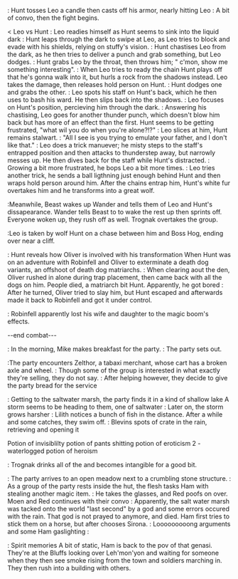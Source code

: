: Hunt tosses Leo a candle then casts off his armor, nearly hitting Leo
: A bit of convo, then the fight begins.

< Leo vs Hunt
: Leo readies himself as Hunt seems to sink into the liquid dark
: Hunt leaps through the dark to swipe at Leo, as Leo tries to block and evade with his shields, relying on stuffy's vision.
: Hunt chastises Leo from the dark, as he then tries to deliver a punch and grab something, but Leo dodges.
: Hunt grabs Leo by the throat, then throws him; " c'mon, show me something interesting".
: When Leo tries to ready the chain Hunt plays off that he's gonna walk into it, but hurls a rock from the shadows instead. Leo takes the damage, then releases hold person on Hunt.
		: Hunt dodges one and grabs the other.
: Leo spots his staff on Hunt's back, which he then uses to bash his ward. He then slips back into the shadows.
: Leo focuses on Hunt's position, percieving him through the dark. 
: Answering his chastising, Leo goes for another thunder punch, which doesn't blow him back but has more of an effect than the first.
	Hunt seems to be getting frustrated, "what wil you do when you're alone?!?"
: Leo slices at him, Hunt remains stalwart.
: "All I see is you trying to emulate your father, and I don't like that."
: Leo does a trick manuever; he misty steps to the staff's entrapped position and then attacks to thunderstep away, but narrowly messes up. 
	He then dives back for the staff while Hunt's distracted.
: Growing a bit more frustrated, he bops Leo a bit more times. 
: Leo tries another trick, he sends a ball ligthning just enough behind Hunt and then wraps hold person around him.
	After the chains entrap him, Hunt's white fur overtakes him and he transforms into a great wolf.

:Meanwhile, Beast wakes up Wander and tells them of Leo and Hunt's dissapearance. Wander tells Beast to to wake the rest up then sprints off. Everyone woken up, they rush off as well. Trognak overtakes the group.

:Leo is taken by wolf Hunt on a chase between him and Boss Hog, ending over near a cliff. 


: Hunt reveals how Oliver is involved with his transformation
	When Hunt was on an adventure with Robinfell and Oliver to exterminate a death dog variants, an offshoot of death dog matriarchs. 
: When clearing aout the den, Oliver rushed in alone during trap placement, then came back with all the dogs on him.
	People died, a matriarch bit Hunt.
	Apparently, he got bored
: After he turned, Oliver tried to slay him, but Hunt escaped and afterwards made it back to Robinfell and got it under control.

: Robinfell apparently lost his wife and daughter to the magic boom's effects.

--end combat---

: In the morning, Mike makes breakfast for the party. 
: The party sets out. 

:The party encounters Zelthor, a tabaxi merchant, whose cart has a broken axle and wheel.
	: Though some of the group is interested in what exactly they're selling, they do not say.
	: After helping however, they decide to give the party bread for the service

: Getting to the saltwater marsh, the party finds it in a kind of shallow lake
	A storm seems to be heading to them, one of saltwater
: Later on, the storm grows harsher
: Lilith notices a bunch of fish in the distance. After a while and some catches, they swim off.
: Blevins spots of crate in the rain, retrieving and opening it 

Potion of invisiblilty
potion of pants shitting
potion of eroticism
2 - waterlogged
potion of heroism

: Trognak drinks all of the and becomes intangible for a good bit.

: The party arrives to an open meadow next to a crumbling stone structure.
: As a group of the party rests inside the hut, the flesh tasks Ham with stealing another magic item.
: He takes the glasses, and Red poofs on over.
	Moen and Red continues with their convo
: Apparently, the salt water marsh was tacked onto the world "last second" by a god and some errors occured with the rain. That god is not prayed to anymore, and died.
	Ham first tries to stick them on a horse, but after chooses Sirona.
: Looooooooong arguments and some Ham gaslighting
: 

: Spirit memories
	A bit of static, Ham is back to the pov of that genasi. They're at the Bluffs looking over Leh'mon'yon and waiting for someone when they then see smoke rising from the town and soldiers marching in. They then rush into a building with others. 
